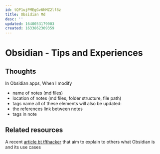 ```yaml
---
id: tQP1ujPMEgGv6hMZ2lf8z
title: Obsidian Md
desc: ''
updated: 1640053179003
created: 1633862309359
---
```

# Obsidian - Tips and Experiences

## Thoughts

In Obsidian apps, When I modify
- name of notes (md files)
- location of notes (md files, folder structure, file path)
- tags name
all of these elements will also be updated:
- the references link between notes
- tags in note

## Related resources 

 A recent [article bt tfthacker](https://tfthacker.medium.com/obsidian-understanding-its-core-design-principles-7f3fafbd6e36) that aim to explain to others what Obsidian is and its use cases
